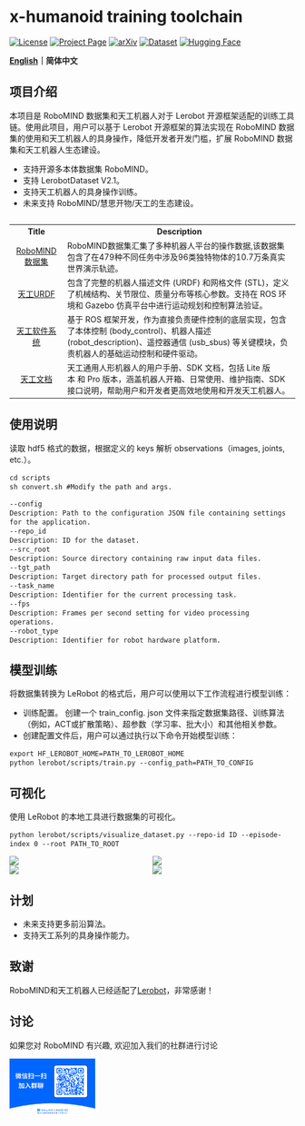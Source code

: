 # x-humanoid training toolchain

[![License](https://img.shields.io/badge/License-Apache_2.0-yellow.svg)](https://opensource.org/licenses/Apache-2.0)
[![Project Page](https://img.shields.io/badge/Project%20Page-RoboMIND-blue.svg)](https://x-humanoid-robomind.github.io/)
[![arXiv](https://badgen.net/badge/icon/arXiv?icon=awesome&label&color=red&style=flat-square)](https://arxiv.org/abs/2412.13877)
[![Dataset](https://img.shields.io/badge/Dataset-flopsera-000000.svg)](http://open.flopsera.com/flopsera-open/data-details/RoboMIND)
[![Hugging Face](https://img.shields.io/badge/Hugging_Face-RoboMIND-000000.svg)](https://huggingface.co/datasets/x-humanoid-robomind/RoboMIND)

**[English](./README.md)｜简体中文**

## 项目介绍
本项目是 RoboMIND 数据集和天工机器人对于 Lerobot 开源框架适配的训练工具链。使用此项目，用户可以基于 Lerobot 开源框架的算法实现在 RoboMIND 数据集的使用和天工机器人的具身操作，降低开发者开发门槛，扩展 RoboMIND 数据集和天工机器人生态建设。

- 支持开源多本体数据集 RoboMIND。
- 支持 LerobotDataset V2.1。
- 支持天工机器人的具身操作训练。
- 未来支持 RoboMIND/慧思开物/天工的生态建设。

<table><tbody>

<table class="table table-striped table-bordered table-vcenter"/>
    <tbody>
    <tr><th> Title </th> <th>Description</th>
    <tr>
       <td align="center" > <a href="https://github.com/x-humanoid-robomind/x-humanoid-robomind.github.io">RoboMIND数据集</a></td>
        <td>  RoboMIND数据集汇集了多种机器人平台的操作数据,该数据集包含了在479种不同任务中涉及96类独特物体的10.7万条真实世界演示轨迹。
<br></a></td>
     <tr>
         <td align="center" > <a href="https://github.com/x-humanoid-robomind/TienKung_URDF">天工URDF</a></td>
        <td> 包含了完整的机器人描述文件 (URDF) 和网格文件 (STL)，定义了机械结构、关节限位、质量分布等核心参数。支持在 ROS 环境和 Gazebo 仿真平台中进行运动规划和控制算法验证。<br></a></td>
    </tr>
     <tr>
          <td align="center" > <a href="https://github.com/x-humanoid-robomind/TienKung_ROS">天工软件系统</a></td>
        <td>基于 ROS 框架开发，作为直接负责硬件控制的底层实现，包含了本体控制 (body_control)、机器人描述 (robot_description)、遥控器通信 (usb_sbus) 等关键模块，负责机器人的基础运动控制和硬件驱动。<br></a></td>
    </tr>
    <tr>
          <td align="center" > <a href="https://github.com/x-humanoid-robomind/TienKung_Docs">天工文档</a></td>
        <td> 天工通用人形机器人的用户手册、SDK 文档，包括 Lite 版本 和 Pro 版本，涵盖机器人开箱、日常使用、维护指南、SDK 接口说明，帮助用户和开发者更高效地使用和开发天工机器人。<br></a></td>
    </tr>
    </tr>
    </tbody>
</table>

## 使用说明
读取 hdf5 格式的数据，根据定义的 keys 解析 observations（images, joints, etc.）。

```
cd scripts
sh convert.sh #Modify the path and args. 

```

```
--config
Description: Path to the configuration JSON file containing settings for the application.
--repo_id
Description: ID for the dataset.
--src_root
Description: Source directory containing raw input data files.
--tgt_path
Description: Target directory path for processed output files.
--task_name
Description: Identifier for the current processing task.
--fps
Description: Frames per second setting for video processing operations.
--robot_type
Description: Identifier for robot hardware platform.

```

## 模型训练
将数据集转换为 LeRobot 的格式后，用户可以使用以下工作流程进行模型训练：
- 训练配置。
创建一个 train_config. json 文件来指定数据集路径、训练算法（例如，ACT或扩散策略）、超参数（学习率、批大小）和其他相关参数。
- 创建配置文件后，用户可以通过执行以下命令开始模型训练：

```
export HF_LEROBOT_HOME=PATH_TO_LEROBOT_HOME
python lerobot/scripts/train.py --config_path=PATH_TO_CONFIG

```

## 可视化

使用 LeRobot 的本地工具进行数据集的可视化。

```
python lerobot/scripts/visualize_dataset.py --repo-id ID --episode-index 0 --root PATH_TO_ROOT

```

<div style="display: flex;">
  <img src="./static/demo1.gif" width="300">
  <img src="./static/demo2.gif" width="300">
</div>
</div>

<div style="display: flex;">
  <img src="./static/demo3.gif" width="300">
  <img src="./static/demo4.gif" width="300">
</div>
</div>

## 计划
- 未来支持更多前沿算法。
- 支持天工系列的具身操作能力。

## 致谢
RoboMIND和天工机器人已经适配了[Lerobot](https://github.com/huggingface/lerobot)，非常感谢！

##  讨论
如果您对 RoboMIND 有兴趣, 欢迎加入我们的社群进行讨论

<img src="./static/qrcode.png" border=0 width=30%>